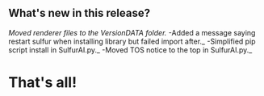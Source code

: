 ## What's new in this release?

_Moved renderer files to the VersionDATA folder._
-Added a message saying restart sulfur when installing library but failed import after._
-Simplified pip script install in SulfurAI.py._
-Moved TOS notice to the top in SulfurAI.py._


# That's all! 
